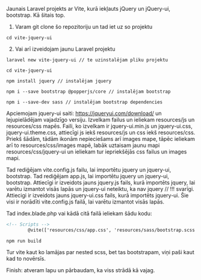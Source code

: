 
Jaunais Laravel projekts ar Vite, kurā iekļauts jQuery un jQuery-ui, bootstrap.
Kā šitais top.
1. Varam git clone šo repozitoriju un tad iet uz so projektu
```shell
cd vite-jquery-ui
```
2. Vai arī izveidojam jaunu Laravel projektu
```shel
laravel new vite-jquery-ui // te uzinstalējam pliku projektu
```
```shell
cd vite-jquery-ui
```
```shell
npm install jquery // instalējam jquery
```
```shell
npm i --save bootstrap @popperjs/core // instalējam bootstrap
```
```shell
npm i --save-dev sass // instalējam bootstrap dependencies
```
Apciemojam jquery-ui saiti: https://jqueryui.com/download/ un lejupielādējam vajadzīgo versiju.
Izvelkam failus un ieliekam resources/js un resources/css mapēs.
Faili, ko izvelkam ir jquery-ui.min.js un jquery-ui.css, jquery-ui.theme.css, 
attiecīgi js iekš resources/js un css iekš resources/css.
Priekš šādām, tādām ikonām nepieciešams arī images mape, tāpēc ieliekam arī to resources/css/images mapē,
labāk uztaisam jaunu mapi resources/css/jquery-ui un ieliekam tur iepriekšējās css failus un images mapi.

Tad rediģējam vite.config.js failu, lai importētu jquery un jquery-ui, bootstrap.
Tad rediģējam app.js, lai importētu jquery un jquery-ui, bootstrap.
Attiecīgi ir izveidots jauns jquery.js fails, kurā importēts jquery,
lai varētu izmantot visās lapās un jquery-ui neteiktu, ka nav jquery // !!! svarīgi.
Attiecigi ir izveidots jauns jquery-ui.css fails, kurā importēts jquery-ui.
Šie visi ir norādīti vite.config.js failā, lai varētu izmantot visās lapās.

Tad index.blade.php vai kādā citā failā ieliekam šādu kodu:
```html
<!-- Scripts -->
        @vite(['resources/css/app.css', 'resources/sass/bootstrap.scss', 'resources/css/jquery-ui.css', 'resources/js/app.js'])
```
```shell
npm run build
```
Tur vite kaut ko lamājas par nested scss, bet tas bootstrapam, viņi paši kaut kad to novērsīs.

Finish: atveram lapu un pārbaudam, ka viss strādā kā vajag.

